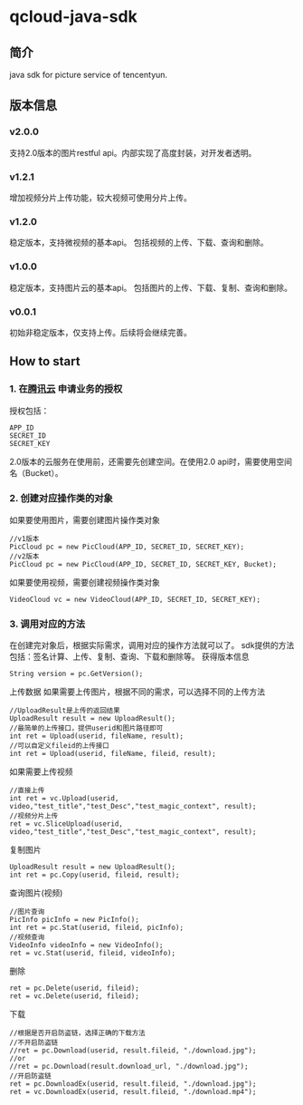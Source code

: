 qcloud-java-sdk
===================================
简介
----------------------------------- 
java sdk for picture service of tencentyun.

版本信息
----------------------------------- 
### v2.0.0
支持2.0版本的图片restful api。内部实现了高度封装，对开发者透明。

### v1.2.1
增加视频分片上传功能，较大视频可使用分片上传。

### v1.2.0
稳定版本，支持微视频的基本api。
包括视频的上传、下载、查询和删除。

### v1.0.0
稳定版本，支持图片云的基本api。
包括图片的上传、下载、复制、查询和删除。

### v0.0.1
初始非稳定版本，仅支持上传。后续将会继续完善。

How to start
----------------------------------- 
### 1. 在[腾讯云](http://app.qcloud.com) 申请业务的授权
授权包括：
		
	APP_ID 
	SECRET_ID
	SECRET_KEY
2.0版本的云服务在使用前，还需要先创建空间。在使用2.0 api时，需要使用空间名（Bucket）。

### 2. 创建对应操作类的对象
如果要使用图片，需要创建图片操作类对象
		
	//v1版本	
	PicCloud pc = new PicCloud(APP_ID, SECRET_ID, SECRET_KEY);
	//v2版本
	PicCloud pc = new PicCloud(APP_ID, SECRET_ID, SECRET_KEY, Bucket);
	
如果要使用视频，需要创建视频操作类对象
		
	VideoCloud vc = new VideoCloud(APP_ID, SECRET_ID, SECRET_KEY);	

### 3. 调用对应的方法
在创建完对象后，根据实际需求，调用对应的操作方法就可以了。
sdk提供的方法包括：签名计算、上传、复制、查询、下载和删除等。
获得版本信息
		
	String version = pc.GetVersion();
上传数据
如果需要上传图片，根据不同的需求，可以选择不同的上传方法
			
	//UploadResult是上传的返回结果
	UploadResult result = new UploadResult();
	//最简单的上传接口，提供userid和图片路径即可
	int ret = Upload(userid, fileName, result);
	//可以自定义fileid的上传接口
	int ret = Upload(userid, fileName, fileid, result);
如果需要上传视频
		
	//直接上传
	int ret = vc.Upload(userid, video,"test_title","test_Desc","test_magic_context", result);
	//视频分片上传
	ret = vc.SliceUpload(userid, video,"test_title","test_Desc","test_magic_context", result);
复制图片
		
	UploadResult result = new UploadResult();
	int ret = pc.Copy(userid, fileid, result);
查询图片(视频)
		
	//图片查询
	PicInfo picInfo = new PicInfo();	
	int ret = pc.Stat(userid, fileid, picInfo);
	//视频查询
	VideoInfo videoInfo = new VideoInfo();	
	ret = vc.Stat(userid, fileid, videoInfo);
删除
		
	ret = pc.Delete(userid, fileid);
	ret = vc.Delete(userid, fileid);
下载
		
	//根据是否开启防盗链，选择正确的下载方法
	//不开启防盗链
	//ret = pc.Download(userid, result.fileid, "./download.jpg");
	//or
	//ret = pc.Download(result.download_url, "./download.jpg");
	//开启防盗链
    ret = pc.DownloadEx(userid, result.fileid, "./download.jpg");
	ret = vc.DownloadEx(userid, result.fileid, "./download.mp4");
